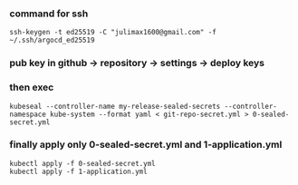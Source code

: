 ### command for ssh

    ssh-keygen -t ed25519 -C "julimax1600@gmail.com" -f ~/.ssh/argocd_ed25519

### pub key in github -> repository -> settings -> deploy keys

### then exec

    kubeseal --controller-name my-release-sealed-secrets --controller-namespace kube-system --format yaml < git-repo-secret.yml > 0-sealed-secret.yml

### finally apply only 0-sealed-secret.yml and 1-application.yml

    kubectl apply -f 0-sealed-secret.yml
    kubectl apply -f 1-application.yml
